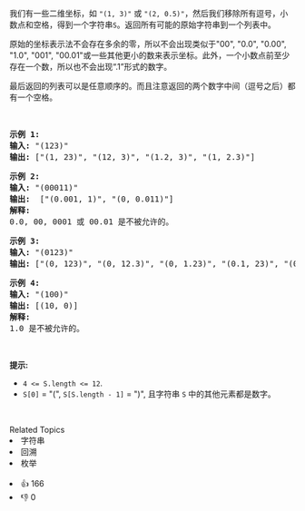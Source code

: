 <p>我们有一些二维坐标，如&nbsp;<code>"(1, 3)"</code>&nbsp;或&nbsp;<code>"(2, 0.5)"</code>，然后我们移除所有逗号，小数点和空格，得到一个字符串<code>S</code>。返回所有可能的原始字符串到一个列表中。</p>

<p>原始的坐标表示法不会存在多余的零，所以不会出现类似于"00", "0.0", "0.00", "1.0", "001", "00.01"或一些其他更小的数来表示坐标。此外，一个小数点前至少存在一个数，所以也不会出现“.1”形式的数字。</p>

<p>最后返回的列表可以是任意顺序的。而且注意返回的两个数字中间（逗号之后）都有一个空格。</p>

<p>&nbsp;</p>

<pre>
<strong>示例 1:</strong>
<strong>输入:</strong> "(123)"
<strong>输出:</strong> ["(1, 23)", "(12, 3)", "(1.2, 3)", "(1, 2.3)"]
</pre>

<pre>
<strong>示例 2:</strong>
<strong>输入:</strong> "(00011)"
<strong>输出:</strong> &nbsp;["(0.001, 1)", "(0, 0.011)"]
<strong>解释:</strong> 
0.0, 00, 0001 或 00.01 是不被允许的。
</pre>

<pre>
<strong>示例 3:</strong>
<strong>输入:</strong> "(0123)"
<strong>输出:</strong> ["(0, 123)", "(0, 12.3)", "(0, 1.23)", "(0.1, 23)", "(0.1, 2.3)", "(0.12, 3)"]
</pre>

<pre>
<strong>示例 4:</strong>
<strong>输入:</strong> "(100)"
<strong>输出:</strong> [(10, 0)]
<strong>解释:</strong> 
1.0 是不被允许的。
</pre>

<p>&nbsp;</p>

<p><strong>提示: </strong></p>

<ul> 
 <li><code>4 &lt;= S.length &lt;= 12</code>.</li> 
 <li><code>S[0]</code> = "(", <code>S[S.length - 1]</code> = ")", 且字符串&nbsp;<code>S</code>&nbsp;中的其他元素都是数字。</li> 
</ul>

<p>&nbsp;</p>

<div><div>Related Topics</div><div><li>字符串</li><li>回溯</li><li>枚举</li></div></div><br><div><li>👍 166</li><li>👎 0</li></div>
